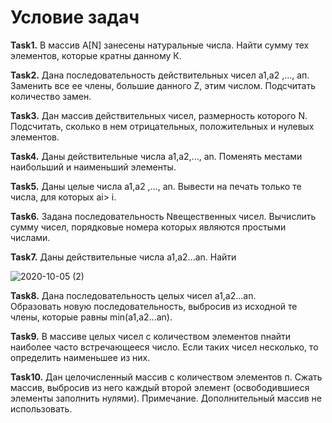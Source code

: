 # **Условие задач**
**Task1.** В массив A[N] занесены натуральные числа. Найти сумму тех элементов, которые кратны данному К.

**Task2.** Дана последовательность действительных чисел а1,а2 ,..., ап. Заменить все ее члены, большие данного Z, этим числом. 
Подсчитать количество замен.

**Task3.**  Дан  массив  действительных  чисел,  размерность  которого N. 
Подсчитать,  сколько  в  нем  отрицательных, положительных и нулевых элементов.

**Task4.** Даны действительные числа а1,а2,..., аn. Поменять местами наибольший и наименьший элементы.

**Task5.** Даны целые числа а1,а2 ,..., аn. Вывести на печать только те числа, для которых аi> i.

**Task6.** Задана последовательность Nвещественных чисел. Вычислить сумму чисел, порядковые номера которых являются простыми числами.

**Task7.** Даны действительные числа a1,a2...an. Найти 

![2020-10-05 (2)](https://user-images.githubusercontent.com/55656642/95088673-ed3b3280-072b-11eb-93f2-6d62bd82d838.png)

**Task8.** Дана  последовательность  целых  чисел a1,a2...an.  
Образовать  новую  последовательность,  выбросив  из исходной те члены, которые равны min(a1,a2...an).

**Task9.** В массиве целых чисел с количеством элементов nнайти наиболее часто встречающееся число. 
Если таких чисел несколько, то определить наименьшее из них.

**Task10.** Дан целочисленный массив с количеством элементов п.
Сжать массив, выбросив из него каждый второй элемент (освободившиеся элементы заполнить нулями).
Примечание. Дополнительный массив не использовать.
